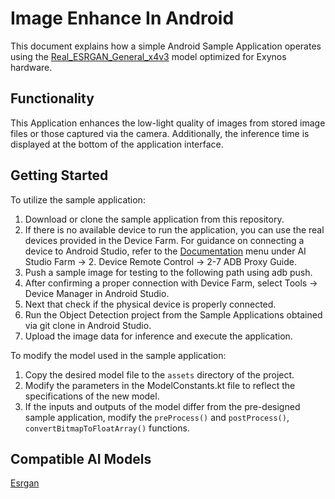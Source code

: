 # Image Enhance In Android
This document explains how a simple Android Sample Application operates using the [Real_ESRGAN_General_x4v3](https://prd.ai-studio-farm.com/global/solution/ai/models/detail/36ad7134-5621-48b2-8ddf-e4889417f6ef) model optimized for Exynos hardware.

## Functionality
This Application enhances the low-light quality of images from stored image files or those captured via the camera.
Additionally, the inference time is displayed at the bottom of the application interface.

## Getting Started
To utilize the sample application:
1.	Download or clone the sample application from this repository.
2.  If there is no available device to run the application, you can use the real devices provided in the Device Farm.
    For guidance on connecting a device to Android Studio, refer to the [Documentation](https://prd.ai-studio-farm.com/global/development/enn-sdk/document/documentation) menu under AI Studio Farm → 2. Device Remote Control → 2-7 ADB Proxy Guide.
3.  Push a sample image for testing to the following path using adb push.
4.  After confirming a proper connection with Device Farm, select Tools -> Device Manager in Android Studio.
5.  Next that check if the physical device is properly connected.
6.  Run the Object Detection project from the Sample Applications obtained via git clone in Android Studio.
7.  Upload the image data for inference and execute the application.

To modify the model used in the sample application:
1.	Copy the desired model file to the `assets` directory of the project.
2.	Modify the parameters in the ModelConstants.kt file to reflect the specifications of the new model.
3.	If the inputs and outputs of the model differ from the pre-designed sample application, modify the `preProcess()` and `postProcess()`, `convertBitmapToFloatArray()` functions.

## Compatible AI Models
[Esrgan](https://prd.ai-studio-farm.com/global/solution/ai/models/detail/6ba633da-e9c2-4264-bf4a-9a21eba95e46)
